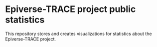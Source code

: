# Epiverse-TRACE project public statistics

This repository stores and creates visualizations for statistics about the Epiverse-TRACE project.
